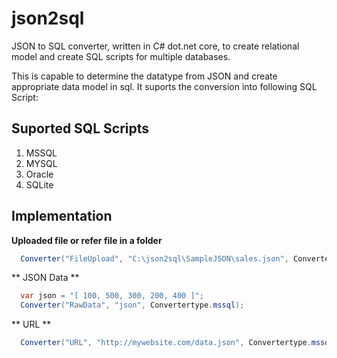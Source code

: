 # json2sql
JSON to SQL converter, written in C# dot.net core, to create relational model and create SQL scripts for multiple databases. 

This is capable to determine the datatype from JSON and create appropriate data model in sql. It suports the conversion into 
following SQL Script:

## Suported SQL Scripts ##
1. MSSQL
1. MYSQL
1. Oracle
1. SQLite

## Implementation ##

**Uploaded file or refer file in a folder**
```C#
  Converter("FileUpload", "C:\json2sql\SampleJSON\sales.json", Convertertype.mssql);
```

** JSON Data **
```C#
  var json = "[ 100, 500, 300, 200, 400 ]";
  Converter("RawData", "json", Convertertype.mssql);
```

** URL **
```C#
  Converter("URL", "http://mywebsite.com/data.json", Convertertype.mssql);
```
